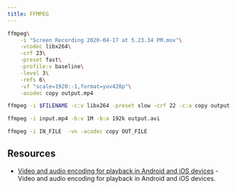 ```yaml
---
title: FFMPEG
---
```


```bash title="convert to H.264"
ffmpeg\
    -i "Screen Recording 2020-04-17 at 5.23.34 PM.mov"\
    -vcodec libx264\
    -crf 23\
    -preset fast\
    -profile:v baseline\
    -level 3\
    -refs 6\
    -vf "scale=1920:-1,format=yuv420p"\
    -acodec copy output.mp4
```

```bash title="standard preset"
ffmpeg -i $FILENAME -c:v libx264 -preset slow -crf 22 -c:a copy output.mkv
```

```bash title="resample bitrate"
ffmpeg -i input.mp4 -b:v 1M -b:a 192k output.avi
```

```bash title="extract audio"
ffmpeg -i IN_FILE  -vn -acodec copy OUT_FILE
```

## Resources

- [Video and audio encoding for playback in Android and iOS devices](https://gist.github.com/pinge/b9f9ce1e4d399503f7c80df4c5d09f22) - Video and audio encoding for playback in Android and iOS devices.
